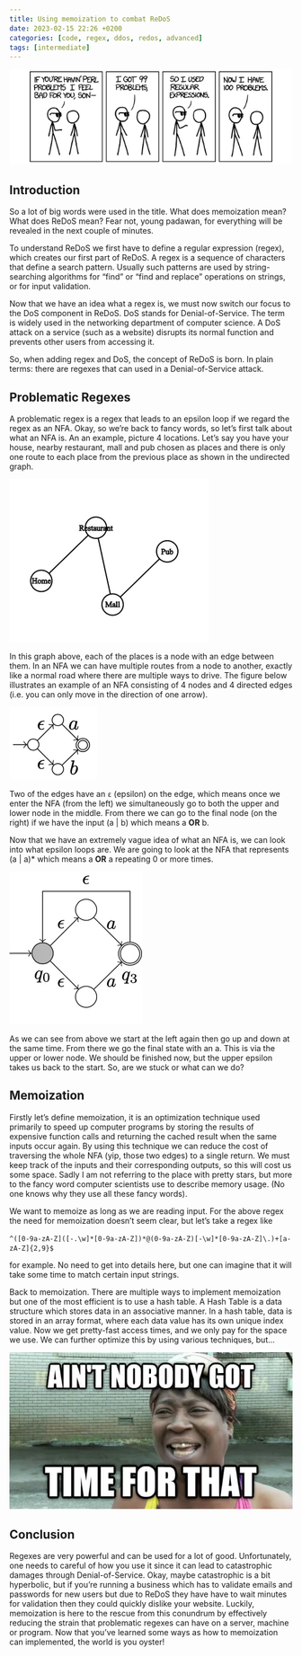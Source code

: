 ```yaml
---
title: Using memoization to combat ReDoS
date: 2023-02-15 22:26 +0200
categories: [code, regex, ddos, redos, advanced]
tags: [intermediate]
---
```


![Regex meme](/assets/img/ReDoS/Regex.png)

## Introduction

So a lot of big words were used in the title. What does memoization mean? What does ReDoS mean? Fear not, young padawan, for everything will be revealed in the next couple of minutes.

To understand ReDoS we first have to define a regular expression (regex), which creates our first part of ReDoS. A regex is a sequence of characters that define a search pattern. Usually such patterns are used by string-searching algorithms for “find” or “find and replace” operations on strings, or for input validation.

Now that we have an idea what a regex is, we must now switch our focus to the DoS component in ReDoS. DoS stands for Denial-of-Service. The term is widely used in the networking department of computer science. A DoS attack on a service (such as a website) disrupts its normal function and prevents other users from accessing it.

So, when adding regex and DoS, the concept of ReDoS is born. In plain terms: there are regexes that can used in a Denial-of-Service attack.

## Problematic Regexes

A problematic regex is a regex that leads to an epsilon loop if we regard the regex as an NFA. Okay, so we’re back to fancy words, so let’s first talk about what an NFA is. An an example, picture 4 locations. Let’s say you have your house, nearby restaurant, mall and pub chosen as places and there is only one route to each place from the previous place as shown in the undirected graph.

![Undirected graph of places](/assets//img/ReDoS/Undirected_graph_of_places.png)

In this graph above, each of the places is a node with an edge between them. In an NFA we can have multiple routes from a node to another, exactly like a normal road where there are multiple ways to drive. The figure below illustrates an example of an NFA consisting of 4 nodes and 4 directed edges (i.e. you can only move in the direction of one arrow).

![Regex NFA for a \| b](/assets/img/ReDoS/Regex_NFA_for_a_or_b.png)

Two of the edges have an `ε` (epsilon) on the edge, which means once we enter the NFA (from the left) we simultaneously go to both the upper and lower node in the middle. From there we can go to the final node (on the right) if we have the input (a \| b) which means a **OR** b.

Now that we have an extremely vague idea of what an NFA is, we can look into what epsilon loops are. We are going to look at the NFA that represents (a \| a)* which means a **OR** a repeating 0 or more times.

![Regex NFA for (a \| a)*](/assets/img/ReDoS/Regex_NFA_for_a_or_a_star.png)

As we can see from above we start at the left again then go up and down at the same time. From there we go the final state with an a. This is via the upper or lower node. We should be finished now, but the upper epsilon takes us back to the start. So, are we stuck or what can we do?

## Memoization

Firstly let’s define memoization, it is an optimization technique used primarily to speed up computer programs by storing the results of expensive function calls and returning the cached result when the same inputs occur again. By using this technique we can reduce the cost of traversing the whole NFA (yip, those two edges) to a single return. We must keep track of the inputs and their corresponding outputs, so this will cost us some space. Sadly I am not referring to the place with pretty stars, but more to the fancy word computer scientists use to describe memory usage. (No one knows why they use all these fancy words).

We want to memoize as long as we are reading input. For the above regex the need for memoization doesn’t seem clear, but let’s take a regex like

`^([0-9a-zA-Z]([-.\w]*[0-9a-zA-Z])*@(0-9a-zA-Z)[-\w]*[0-9a-zA-Z]\.)+[a-zA-Z]{2,9}$`

for example. No need to get into details here, but one can imagine that it will take some time to match certain input strings.

Back to memoization. There are multiple ways to implement memoization but one of the most efficient is to use a hash table. A Hash Table is a data structure which stores data in an associative manner. In a hash table, data is stored in an array format, where each data value has its own unique index value. Now we get pretty-fast access times, and we only pay for the space we use. We can further optimize this by using various techniques, but…

![](/assets/img/ReDoS/Aint_nobody_got_time_for_that.png)

## Conclusion
Regexes are very powerful and can be used for a lot of good. Unfortunately, one needs to careful of how you use it since it can lead to catastrophic damages through Denial-of-Service. Okay, maybe catastrophic is a bit hyperbolic, but if you’re running a business which has to validate emails and passwords for new users but due to ReDoS they have have to wait minutes for validation then they could quickly dislike your website. Luckily, memoization is here to the rescue from this conundrum by effectively reducing the strain that problematic regexes can have on a server, machine or program. Now that you’ve learned some ways as how to memoization can implemented, the world is you oyster!